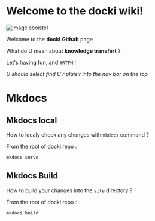 # Welcome to the docki wiki!

![image sboistel](https://avatars.githubusercontent.com/u/62929767?s=400&u=6dfbe46ba6bdf4b643ac696df9853ba0985dc041&v=4)

Welcome to the **docki** **Githab** page

What do U mean about **knowledge transfert** ?

Let's having fun, and ``#RTFM`` !

*U should select find U'r plaisir into the nav bar on the top*

# Mkdocs

## Mkdocs local
How to localy check any changes with `mkdocs` command ? 

From the root of docki repo :

```bash
mkdocs serve
```

## Mkdocs Build
How to build your changes into the `site` directory ?

From the root of docki repo :

```bash
mkdocs build
```
